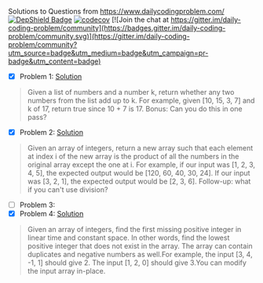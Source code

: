 Solutions to Questions from https://www.dailycodingproblem.com/
[![DepShield Badge](https://depshield.sonatype.org/badges/sougat818/daily-coding-problem/depshield.svg)](https://depshield.github.io)
[![codecov](https://codecov.io/gh/sougat818/daily-coding-problem/branch/master/graph/badge.svg)](https://codecov.io/gh/sougat818/daily-coding-problem) [![Join the chat at https://gitter.im/daily-coding-problem/community](https://badges.gitter.im/daily-coding-problem/community.svg)](https://gitter.im/daily-coding-problem/community?utm_source=badge&utm_medium=badge&utm_campaign=pr-badge&utm_content=badge)

- [x] Problem 1: [Solution](https://github.com/sougat818/daily-coding-problem/blob/master/src/main/java/com/dailycodingproblem/p1/Problem1.java)
> Given a list of numbers and a number k, return whether any two numbers from the list add up to k. For example, given [10, 15, 3, 7] and k of 17, return true since 10 + 7 is 17. Bonus: Can you do this in one pass?
- [x] Problem 2: [Solution](https://github.com/sougat818/daily-coding-problem/blob/master/src/main/java/com/dailycodingproblem/p2/Problem2.java)
> Given an array of integers, return a new array such that each element at index i of the new array is the product of all the numbers in the original array except the one at i. For example, if our input was [1, 2, 3, 4, 5], the expected output would be [120, 60, 40, 30, 24]. If our input was [3, 2, 1], the expected output would be [2, 3, 6]. Follow-up: what if you can't use division?
- [ ] Problem 3: 
- [x] Problem 4: [Solution](https://github.com/sougat818/daily-coding-problem/blob/master/src/main/java/com/dailycodingproblem/p4/Problem4.java)
> Given an array of integers, find the first missing positive integer in linear time and constant space. In other words, find the lowest positive integer that does not exist in the array. The array can contain duplicates and negative numbers as well.For example, the input [3, 4, -1, 1] should give 2. The input [1, 2, 0] should give 3.You can modify the input array in-place.








